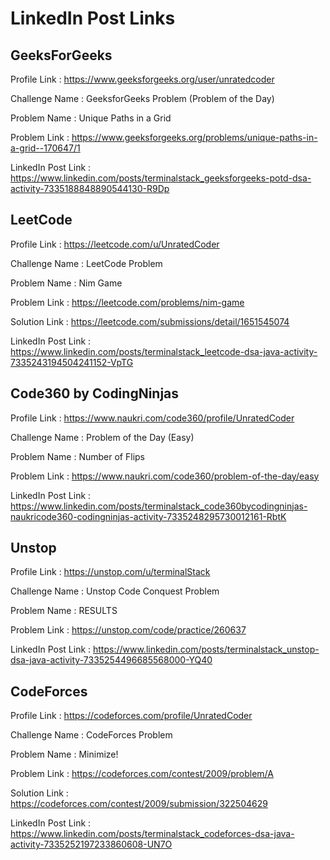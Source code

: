 # LinkedIn Post Links

## GeeksForGeeks

Profile Link : https://www.geeksforgeeks.org/user/unratedcoder

Challenge Name : GeeksforGeeks Problem (Problem of the Day)

Problem Name : Unique Paths in a Grid

Problem Link : https://www.geeksforgeeks.org/problems/unique-paths-in-a-grid--170647/1

LinkedIn Post Link : https://www.linkedin.com/posts/terminalstack_geeksforgeeks-potd-dsa-activity-7335188848890544130-R9Dp

## LeetCode

Profile Link : https://leetcode.com/u/UnratedCoder

Challenge Name : LeetCode Problem

Problem Name : Nim Game

Problem Link : https://leetcode.com/problems/nim-game

Solution Link : https://leetcode.com/submissions/detail/1651545074

LinkedIn Post Link : https://www.linkedin.com/posts/terminalstack_leetcode-dsa-java-activity-7335243194504241152-VpTG

## Code360 by CodingNinjas

Profile Link : https://www.naukri.com/code360/profile/UnratedCoder

Challenge Name : Problem of the Day (Easy)

Problem Name : Number of Flips

Problem Link : https://www.naukri.com/code360/problem-of-the-day/easy

LinkedIn Post Link : https://www.linkedin.com/posts/terminalstack_code360bycodingninjas-naukricode360-codingninjas-activity-7335248295730012161-RbtK

## Unstop

Profile Link : https://unstop.com/u/terminalStack

Challenge Name : Unstop Code Conquest Problem

Problem Name : RESULTS

Problem Link : https://unstop.com/code/practice/260637

LinkedIn Post Link : https://www.linkedin.com/posts/terminalstack_unstop-dsa-java-activity-7335254496685568000-YQ40

## CodeForces

Profile Link : https://codeforces.com/profile/UnratedCoder

Challenge Name : CodeForces Problem

Problem Name : Minimize!

Problem Link : https://codeforces.com/contest/2009/problem/A

Solution Link : https://codeforces.com/contest/2009/submission/322504629

LinkedIn Post Link : https://www.linkedin.com/posts/terminalstack_codeforces-dsa-java-activity-7335252197233860608-UN7O
